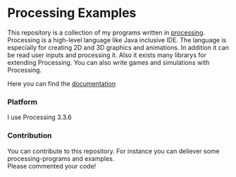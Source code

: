 # Processing Examples  

This repository is a collection of my programs written in [processing](https://processing.org/). Processing is a high-level language like Java inclusive IDE. The language is especially for creating 2D and 3D graphics and animations. In addition it can be read user inputs and processing it. Also it exists many librarys for extending Processing. You can also write games and simulations with Processing.  

Here you can find the [documentation](https://processing.org/reference/)  

### Platform

I use Processing 3.3.6  


### Contribution

You can contribute to this repository. For instance you can deliever some processing-programs and examples.  
Please commented your code!  
